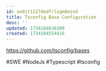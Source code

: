 ```yaml
---
id: oo0jt1127dedfrlsgm0eind
title: Tsconfig Base Configuration
desc: ''
updated: 1734184636309
created: 1734184554416
---
```


https://github.com/tsconfig/bases

#SWE #NodeJs #Typescript #tsconfig
